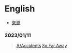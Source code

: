 # English
- [來源](https://listenaminute.com/)

### 2023/01/11

> [A/Accidents](Listen%20A%20Minute.com/A/Accidents/Accidents.md)
> [So Far Away](Music/2023-01-11.md)